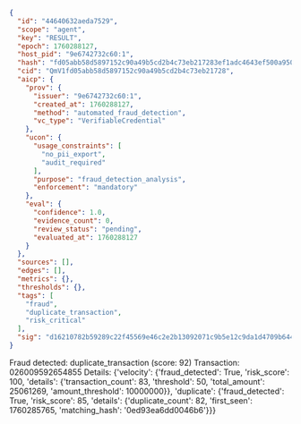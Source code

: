 ```json
{
  "id": "44640632aeda7529",
  "scope": "agent",
  "key": "RESULT",
  "epoch": 1760288127,
  "host_pid": "9e6742732c60:1",
  "hash": "fd05abb58d5897152c90a49b5cd2b4c73eb217283ef1adc4643ef500a95061c0",
  "cid": "QmV1fd05abb58d5897152c90a49b5cd2b4c73eb21728",
  "aicp": {
    "prov": {
      "issuer": "9e6742732c60:1",
      "created_at": 1760288127,
      "method": "automated_fraud_detection",
      "vc_type": "VerifiableCredential"
    },
    "ucon": {
      "usage_constraints": [
        "no_pii_export",
        "audit_required"
      ],
      "purpose": "fraud_detection_analysis",
      "enforcement": "mandatory"
    },
    "eval": {
      "confidence": 1.0,
      "evidence_count": 0,
      "review_status": "pending",
      "evaluated_at": 1760288127
    }
  },
  "sources": [],
  "edges": [],
  "metrics": {},
  "thresholds": {},
  "tags": [
    "fraud",
    "duplicate_transaction",
    "risk_critical"
  ],
  "sig": "d16210782b59289c22f45569e46c2e2b13092071c9b5e12c9da1d4709b6448aa"
}
```

Fraud detected: duplicate_transaction (score: 92)
Transaction: 026009592654855
Details: {'velocity': {'fraud_detected': True, 'risk_score': 100, 'details': {'transaction_count': 83, 'threshold': 50, 'total_amount': 25061269, 'amount_threshold': 10000000}}, 'duplicate': {'fraud_detected': True, 'risk_score': 85, 'details': {'duplicate_count': 82, 'first_seen': 1760285765, 'matching_hash': '0ed93ea6dd0046b6'}}}